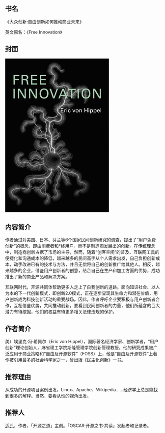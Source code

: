 ##  书名

《大众创新:自由创新如何推动商业未来》

英文原名：《Free Innovation》

## 封面

![](./face-image/free-innovation.jpg)

## 内容简介

作者通过对美国、日本、芬兰等6个国家民间创新研究的调查，提出了“用户免费创新”的概念，即由消费者和*终用户，而不是制造商发展出的创新。在传统理念中，制造商创新占据了市场的主导，然而，随着“创客空间”的普及、互联网工具的便捷化和沟通成本的降低，越来越多的民间高手从个人需求出发，自己负担创新成本，动手改进已有的技术与方法，并且无偿将自己的创新推广给其他人。相反，越来越多的企业，借鉴用户创新者的创意，结合自己在生产和加工方面的优势，成功推出了新的商业产品和解决方案。

互联网时代，开源共同体帮助更多人走上了自我创新的道路。面向知识社会、以人为本的下一代创新模式，即创新2.0模式，正在逐步显现其生命力和潜在价值，用户创新成为科技创新活动的重要战场。因此，作者呼吁企业要积极与用户创新者合作，互相借鉴优势，共同推动创新，要看到民间创新者的力量，他们所蕴含的巨大潜力有待挖掘，他们的权益有待更多相关法律法规的保护。

## 作者简介

美）埃里克·冯·希佩尔（Eric von Hippel），国际著名经济学家、创新学者，“用户创新”理论创始人，麻省理工学院斯隆管理学院创新管理教授。他的研究成果被广泛应用于商业策略和“自由及开源软件”（FOSS）上，他是“自由及开源软件”上著作被引用最多的社会科学家之一，曾出版《民主化创新》一书。

## 推荐理由

从成功的开源项目案例出发，Linux、Apache、Wikipedia......经济学上总是能找到很多的解释。当然，要看从谁的视角出发。

## 推荐人

[适兕](https://opensourceway.community/all_about_kuosi)，作者，「开源之道」主创。「OSCAR·开源之书·共读」发起者和记录者。
